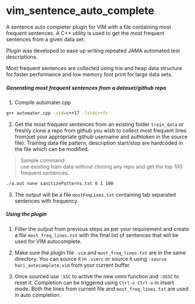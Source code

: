# vim_sentence_auto_complete
A sentence auto completer plugin for VIM with a file containing most frequent sentences. A C++ utility is used to get the most frequent sentences from a given data set.

Plugin was developed to ease up writing repeated JAMA automated test descriptions.

Most frequent sentences are collected using trie and heap data structure for faster performance and low memory foot print for large data sets.

##### Generating most frequent sentences from a dataset/github repo

1. Compile automater.cpp
```bash
g++ automater.cpp -std=c++17 -lstdc++fs 
```
2. Get the most frequent sentences from an existing folder `train_data` or freshly clone a repo from github you wish to collect most frequent lines from(set your appropriate github username and authtoken in the source file). Training data file pattern, description start/stop are hardcoded in the file which can be modified.<br>
> Sample command:<br>
use existing train data without cloning any repo and get the top 100 frequent sentences.
```bash
./a.out none sanitizePatterns.txt 0 1 100
```

3. The output will be a file `mostFeqLines.txt` containing tab separated sentences with frequency.

##### Using the plugin

1. Filter the output from previous steps as per your requirement and create a file `most_freq_lines.txt` with the final list of sentences that will be used for VIM autocomplete.

2. Make sure the plugin file `.vim` and `most_freq_lines.txt` are in the same directory. You can source it in `.vimrc` or source it using `:source hari_autocomplete.vim` from your current buffer.

3. Once sourced use `:SSC` to active the new omni function and `:USSC` to reset it. Completion can be triggered using `Ctrl-x Ctrl-o` in insert mode. Both the lines from current file and `most_freq_lines.txt` are used in auto completion.
